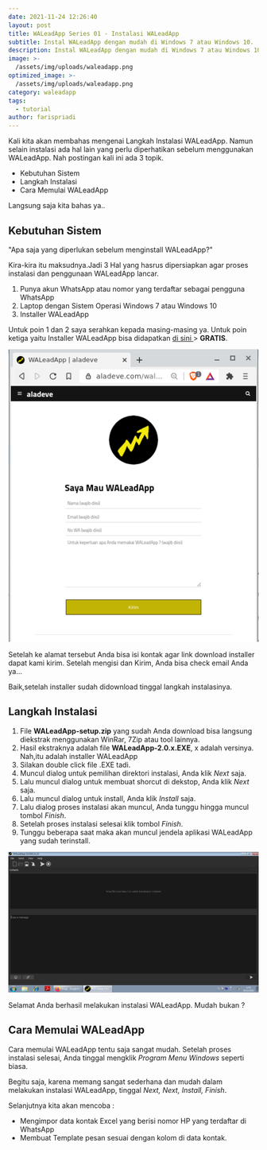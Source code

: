 ```yaml
---
date: 2021-11-24 12:26:40
layout: post
title: WALeadApp Series 01 - Instalasi WALeadApp
subtitle: Instal WALeadApp dengan mudah di Windows 7 atau Windows 10.
description: Instal WALeadApp dengan mudah di Windows 7 atau Windows 10.
image: >-
  /assets/img/uploads/waleadapp.png
optimized_image: >-
  /assets/img/uploads/waleadapp.png
category: waleadapp
tags:
  - tutorial  
author: farispriadi
---
```


Kali kita akan membahas mengenai Langkah Instalasi WALeadApp. Namun selain instalasi ada hal lain yang perlu diperhatikan sebelum menggunakan WALeadApp.
Nah postingan kali ini ada 3 topik.
* Kebutuhan Sistem
* Langkah Instalasi
* Cara Memulai WALeadApp


Langsung saja kita bahas ya..


## Kebutuhan Sistem


"Apa saja yang diperlukan sebelum menginstall WALeadApp?"


Kira-kira itu maksudnya.Jadi 3 Hal yang hasrus dipersiapkan agar proses instalasi dan penggunaan WALeadApp lancar.
1. Punya akun WhatsApp atau nomor yang terdaftar sebagai pengguna WhatsApp
2. Laptop dengan Sistem Operasi Windows 7 atau Windows 10
3. Installer WALeadApp


Untuk poin 1 dan 2 saya serahkan kepada masing-masing ya. Untuk poin ketiga yaitu Installer WALeadApp bisa didapatkan <a href="http://aladeve.com/waleadapp">di sini </a>> **GRATIS**.

![placeholder](/assets/img/uploads/request_download2.png "Halaman Download")

Setelah ke alamat tersebut Anda bisa isi kontak agar link download installer dapat kami kirim.
Setelah mengisi dan Kirim, Anda bisa  check email Anda ya...


Baik,setelah installer sudah didownload tinggal langkah instalasinya.


## Langkah Instalasi
1. File **WALeadApp-setup.zip** yang sudah Anda download bisa langsung diekstrak menggunakan WinRar, 7Zip atau tool lainnya. 
2. Hasil ekstraknya adalah file **WALeadApp-2.0.x.EXE**, x adalah versinya. Nah,itu adalah installer WALeadApp
3. Silakan double click file .EXE tadi. 
4. Muncul dialog untuk pemilihan direktori instalasi, Anda klik *Next* saja.
5. Lalu muncul dialog untuk membuat shorcut di dekstop, Anda klik *Next* saja.
6. Lalu muncul dialog untuk install, Anda klik *Install* saja.
7. Lalu dialog proses instalasi akan muncul, Anda tunggu hingga muncul tombol *Finish*.
8. Setelah proses instalasi selesai klik tombol *Finish*.
9. Tunggu beberapa saat maka akan muncul jendela aplikasi WALeadApp yang sudah terinstall.

![placeholder](/assets/img/uploads/main_waleadapp.png "Jendela Utama")

Selamat Anda berhasil melakukan instalasi WALeadApp. Mudah bukan ?


## Cara Memulai WALeadApp
Cara memulai WALeadApp tentu saja sangat mudah. Setelah proses instalasi selesai, Anda tinggal mengklik *Program Menu Windows* seperti biasa. 

Begitu saja, karena memang sangat sederhana dan mudah dalam melakukan instalasi WALeadApp, tinggal *Next, Next, Install, Finish*.


Selanjutnya kita akan mencoba :
* Mengimpor data kontak Excel yang berisi nomor HP yang terdaftar di WhatsApp
* Membuat Template pesan sesuai dengan kolom di data kontak.




